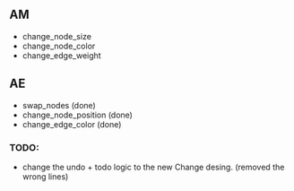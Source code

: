 ## AM
- change_node_size
- change_node_color
- change_edge_weight

## AE
- swap_nodes (done)
- change_node_position (done)
- change_edge_color (done)

### TODO:
- change the undo + todo logic to the new Change desing. 
  (removed the wrong lines)
